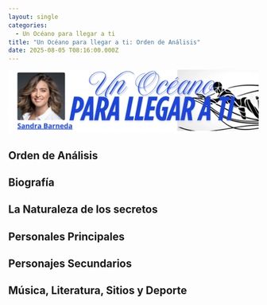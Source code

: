 ```yaml
---
layout: single
categories:
  - Un Océano para llegar a ti
title: "Un Océano para llegar a ti: Orden de Análisis"
date: 2025-08-05 T08:16:00.000Z
---
```



![](/assets/img/banner-un-oceano-para-llegar-a-ti.png)

## Orden de Análisis



## Biografía

## La Naturaleza de los secretos

## Personales Principales

## Personajes Secundarios

## Música, Literatura, Sitios y Deporte
